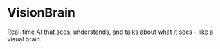 # VisionBrain
Real-time AI that sees, understands, and talks about what it sees - like a visual brain.

